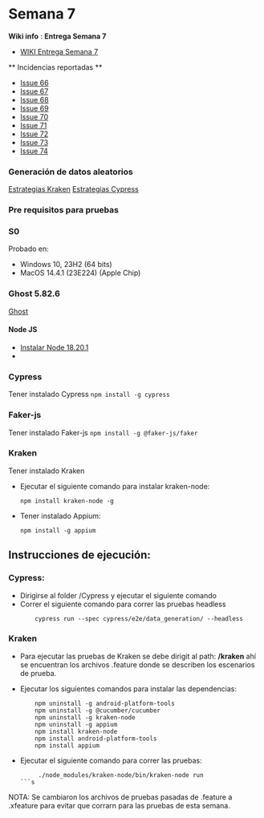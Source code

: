# Semana 7

**Wiki info** :
**Entrega Semana 7**
- [WIKI Entrega Semana 7](https://github.com/jchernandezUA/tswdc-project/wiki#semana-7)

** Incidencias reportadas **
- [Issue 66](https://github.com/jchernandezUA/tswdc-project/issues/66)
- [Issue 67](https://github.com/jchernandezUA/tswdc-project/issues/67)
- [Issue 68](https://github.com/jchernandezUA/tswdc-project/issues/68)
- [Issue 69](https://github.com/jchernandezUA/tswdc-project/issues/69)
- [Issue 70](https://github.com/jchernandezUA/tswdc-project/issues/70)
- [Issue 71](https://github.com/jchernandezUA/tswdc-project/issues/71)
- [Issue 72](https://github.com/jchernandezUA/tswdc-project/issues/72)
- [Issue 73](https://github.com/jchernandezUA/tswdc-project/issues/73)
- [Issue 74](https://github.com/jchernandezUA/tswdc-project/issues/74)

### Generación de datos aleatorios

[Estrategias Kraken](https://github.com/jchernandezUA/tswdc-project/wiki/Descripci%C3%B3n-de-estrategias#descripci%C3%B3n-de-estrategias-kraken)
[Estrategias Cypress](https://github.com/jchernandezUA/tswdc-project/wiki/Descripci%C3%B3n-de-estrategias#descripci%C3%B3n-de-estrategias-cypress)

### Pre requisitos para pruebas

### S0
Probado en:

- Windows 10, 23H2 (64 bits)
- MacOS 14.4.1 (23E224) (Apple Chip)

### Ghost 5.82.6
[Ghost](http://54.205.168.32/)

#### Node JS
- [Instalar Node 18.20.1](https://nodejs.org/en/download)
- 
### Cypress
Tener instalado Cypress
    ```
    npm install -g cypress
    ```
### Faker-js
Tener instalado Faker-js
    ```
    npm install -g @faker-js/faker
    ```
### Kraken
Tener instalado Kraken
- Ejecutar el siguiente comando para instalar kraken-node:
    ```
    npm install kraken-node -g
    ```
- Tener instalado Appium:
    ```
    npm install -g appium
    ```
    
## Instrucciones de ejecución:

### Cypress:
 - Dirigirse al folder /Cypress y ejecutar el siguiente comando
 - Correr el siguiente comando para correr las pruebas headless
    ```
        cypress run --spec cypress/e2e/data_generation/ --headless
    ```
### Kraken
- Para ejecutar las pruebas de Kraken se debe dirigit al path: **/kraken** ahí se encuentran los archivos .feature donde se describen los escenarios de prueba.

- Ejecutar los siguientes comandos para instalar las dependencias:
    ```
        npm uninstall -g android-platform-tools
        npm uninstall -g @cucumber/cucumber
        npm uninstall -g kraken-node
        npm uninstall -g appium
        npm install kraken-node
        npm install android-platform-tools
        npm install appium
    ```
    
- Ejecutar el siguiente comando para correr las pruebas:
    ```
         ./node_modules/kraken-node/bin/kraken-node run
    ```s

NOTA: Se cambiaron los archivos de pruebas pasadas de .feature a .xfeature para evitar que corrarn para las pruebas de esta semana.